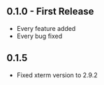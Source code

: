 ## 0.1.0 - First Release
* Every feature added
* Every bug fixed

## 0.1.5
* Fixed xterm version to 2.9.2
